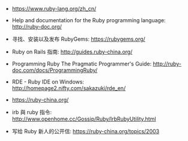 * https://www.ruby-lang.org/zh_cn/
* Help and documentation for the Ruby programming language: http://ruby-doc.org/
* 寻找、安装以及发布 RubyGems: https://rubygems.org/
* Ruby on Rails 指南: http://guides.ruby-china.org/
* Programming Ruby The Pragmatic Programmer's Guide: http://ruby-doc.com/docs/ProgrammingRuby/

* RDE - Ruby IDE on Windows: http://homepage2.nifty.com/sakazuki/rde_en/
* https://ruby-china.org/

* irb 與 ruby 指令: http://www.openhome.cc/Gossip/Ruby/IrbRubyUtility.html
* 写给 Ruby 新人的公开信: https://ruby-china.org/topics/2003